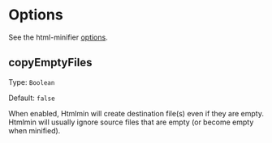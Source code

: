 # Options

See the html-minifier [options](https://github.com/kangax/html-minifier#options-quick-reference).

## copyEmptyFiles
Type: `Boolean`

Default: `false`

When enabled, Htmlmin will create destination file(s) even if they are empty.
Htmlmin will usually ignore source files that are empty (or become empty when minified).
